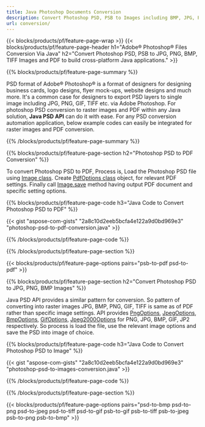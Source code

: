 ```yaml
---
title: Java Photoshop Documents Conversion
description: Convert Photoshop PSD, PSB to Images including BMP, JPG, PNG, TIFF and PDF via Java library.
url: conversion/
---
```


{{< blocks/products/pf/feature-page-wrap >}}
{{< blocks/products/pf/feature-page-header h1="Adobe® Photoshop® Files Conversion Via Java" h2="Convert Photoshop PSD, PSB to JPG, PNG, BMP, TIFF Images and PDF to build cross-platform Java applications." >}}

{{% blocks/products/pf/feature-page-summary %}}

PSD format of Adobe® Photoshop® is a format of designers for designing business cards, logo designs, flyer mock-ups, website designs and much more. It's a common case for designers to export PSD layers to single image including JPG, PNG, GIF, TIFF etc. via Adobe Photoshop. For photoshop PSD conversion to raster images and PDF within any Java solution, **Java PSD API** can do it with ease. For any PSD conversion automation application, below example codes can easily be integrated for raster images and PDF conversion.

{{% /blocks/products/pf/feature-page-summary  %}}

{{% blocks/products/pf/feature-page-section  h2="Photoshop PSD to PDF Conversion" %}}

To convert Photoshop PSD to PDF, Process is, Load the Photoshop PSD file using [Image class](https://apireference.aspose.com/psd/java/com.aspose.psd/Image). Create [PdfOptions class](https://apireference.aspose.com/psd/java/com.aspose.psd.imageoptions/PdfOptions) object, for relevant PDF settings. Finally call [Image.save](https://apireference.aspose.com/psd/java/com.aspose.psd/Image#save-java.lang.String-com.aspose.psd.ImageOptionsBase-) method having output PDF document and specific setting options.

{{% blocks/products/pf/feature-page-code h3="Java Code to Convert Photoshop PSD to PDF" %}}

{{< gist "aspose-com-gists" "2a8c10d2eeb5bcfa4e122a9d0bd969e3" "photoshop-psd-to-pdf-conversion.java" >}}

{{% /blocks/products/pf/feature-page-code  %}}

{{% /blocks/products/pf/feature-page-section %}}

{{< blocks/products/pf/feature-page-options pairs="psb-to-pdf psd-to-pdf" >}}

{{% blocks/products/pf/feature-page-section  h2="Convert Photoshop PSD to JPG, PNG, BMP Images" %}}

Java PSD API provides a similar pattern for conversion. So pattern of converting into raster images JPG, BMP, PNG, GIF, TIFF is same as of PDF rather than specific image settings. API provides [PngOptions](https://apireference.aspose.com/psd/java/com.aspose.psd.imageoptions/PngOptions), [JpegOptions](https://apireference.aspose.com/psd/java/com.aspose.psd.imageoptions/JpegOptions), [BmpOptions](https://apireference.aspose.com/psd/java/com.aspose.psd.imageoptions/BmpOptions), [GifOptions](https://apireference.aspose.com/psd/java/com.aspose.psd.imageoptions/GifOptions), [Jpeg2000Options](https://apireference.aspose.com/psd/java/com.aspose.psd.imageoptions/Jpeg2000Options) for PNG, JPG, BMP, GIF, JP2 respectively. So process is load the file, use the relevant image options and save the PSD into image of choice.

{{% blocks/products/pf/feature-page-code h3="Java Code to Convert Photoshop PSD to Image" %}}

{{< gist "aspose-com-gists" "2a8c10d2eeb5bcfa4e122a9d0bd969e3" "photoshop-psd-to-images-conversion.java" >}}

{{% /blocks/products/pf/feature-page-code  %}}

{{% /blocks/products/pf/feature-page-section %}}

{{< blocks/products/pf/feature-page-options pairs="psd-to-bmp psd-to-png psd-to-jpeg psd-to-tiff psd-to-gif psb-to-gif psb-to-tiff psb-to-jpeg psb-to-png psb-to-bmp" >}}
